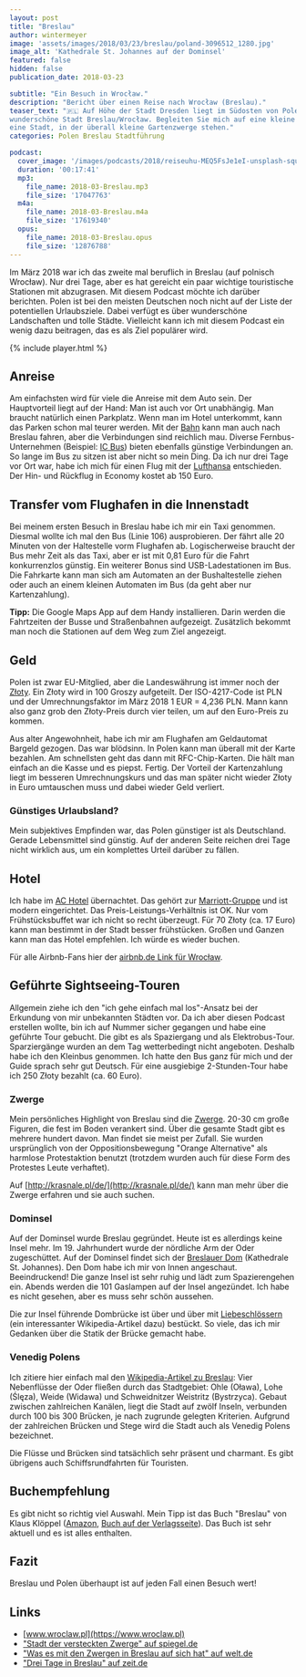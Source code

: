 ```yaml
---
layout: post
title: "Breslau"
author: wintermeyer
image: 'assets/images/2018/03/23/breslau/poland-3096512_1280.jpg'
image_alt: 'Kathedrale St. Johannes auf der Dominsel'
featured: false
hidden: false
publication_date: 2018-03-23

subtitle: "Ein Besuch in Wrocław."
description: "Bericht über einen Reise nach Wrocław (Breslau)."
teaser_text: "🇵🇱 Auf Höhe der Stadt Dresden liegt im Südosten von Polen die
wunderschöne Stadt Breslau/Wrocław. Begleiten Sie mich auf eine kleine Tour durch
eine Stadt, in der überall kleine Gartenzwerge stehen."
categories: Polen Breslau Stadtführung

podcast:
  cover_image: '/images/podcasts/2018/reiseuhu-MEQ5FsJe1eI-unsplash-square.jpg'
  duration: '00:17:41'
  mp3:
    file_name: 2018-03-Breslau.mp3
    file_size: '17047763'
  m4a:
    file_name: 2018-03-Breslau.m4a
    file_size: '17619340'
  opus:
    file_name: 2018-03-Breslau.opus
    file_size: '12876788'
---
```


Im März 2018 war ich das zweite mal beruflich in Breslau (auf polnisch Wrocław). Nur drei Tage, aber es hat gereicht ein paar wichtige touristische Stationen mit abzugrasen. Mit diesem Podcast möchte ich darüber berichten. Polen ist bei den meisten Deutschen noch nicht auf der Liste der potentiellen Urlaubsziele. Dabei verfügt es über wunderschöne Landschaften und tolle Städte. Vielleicht kann ich mit diesem Podcast ein wenig dazu beitragen, das es als Ziel populärer wird.

{% include player.html %}

## Anreise

Am einfachsten wird für viele die Anreise mit dem Auto sein. Der Hauptvorteil liegt auf der Hand: Man ist auch vor Ort unabhängig. Man braucht natürlich einen Parkplatz. Wenn man im Hotel unterkommt, kann das Parken schon mal teurer werden. Mit der [Bahn](https://www.bahn.de) kann man auch nach Breslau fahren, aber die Verbindungen sind reichlich mau. Diverse Fernbus-Unternehmen (Beispiel: [IC Bus](https://www.bahn.de/p/view/angebot/fernbus/ic-bus-berlin-krakau.shtml)) bieten ebenfalls günstige Verbindungen an. So lange im Bus zu sitzen ist aber nicht so mein Ding. Da ich nur drei Tage vor Ort war, habe ich mich für einen Flug mit der [Lufthansa](https://www.lufthansa.com) entschieden. Der Hin- und Rückflug in Economy kostet ab 150 Euro.

## Transfer vom Flughafen in die Innenstadt

Bei meinem ersten Besuch in Breslau habe ich mir ein Taxi genommen. Diesmal wollte ich mal den Bus (Linie 106) ausprobieren. Der fährt alle 20 Minuten von der Haltestelle vorm Flughafen ab. Logischerweise braucht der Bus mehr Zeit als das Taxi, aber er ist mit 0,81 Euro für die Fahrt konkurrenzlos günstig. Ein weiterer Bonus sind USB-Ladestationen im Bus. Die Fahrkarte kann man sich am Automaten an der Bushaltestelle ziehen oder auch an einem kleinen Automaten im Bus (da geht aber nur Kartenzahlung).

**Tipp:** Die Google Maps App auf dem Handy installieren. Darin werden die Fahrtzeiten der Busse und Straßenbahnen aufgezeigt. Zusätzlich bekommt man noch die Stationen auf dem Weg zum Ziel angezeigt.

## Geld

Polen ist zwar EU-Mitglied, aber die Landeswährung ist immer noch der [Złoty](https://de.wikipedia.org/wiki/Złoty). Ein Złoty wird in 100 Groszy aufgeteilt. Der ISO-4217-Code ist PLN und der Umrechnungsfaktor im März 2018 1 EUR = 4,236 PLN. Mann kann also ganz grob den Złoty-Preis durch vier teilen, um auf den Euro-Preis zu kommen.

Aus alter Angewohnheit, habe ich mir am Flughafen am Geldautomat Bargeld gezogen. Das war blödsinn. In Polen kann man überall mit der Karte bezahlen. Am schnellsten geht das dann mit RFC-Chip-Karten. Die hält man einfach an die Kasse und es piepst. Fertig. Der Vorteil der Kartenzahlung liegt im besseren Umrechnungskurs und das man später nicht wieder Złoty in Euro umtauschen muss und dabei wieder Geld verliert.

### Günstiges Urlaubsland?

Mein subjektives Empfinden war, das Polen günstiger ist als Deutschland. Gerade Lebensmittel sind günstig. Auf der anderen Seite reichen drei Tage nicht wirklich aus, um ein komplettes Urteil darüber zu fällen.

## Hotel

Ich habe im [AC Hotel](http://www.marriott.com/hotels/travel/wroar-ac-hotel-wroclaw/) übernachtet. Das gehört zur [Marriott-Gruppe](http://www.marriott.com/hotels/travel/wroar-ac-hotel-wroclaw/) und ist modern eingerichtet. Das Preis-Leistungs-Verhältnis ist OK. Nur vom Frühstücksbuffet war ich nicht so recht überzeugt. Für 70 Złoty (ca. 17 Euro) kann man bestimmt in der Stadt besser frühstücken. Großen und Ganzen kann man das Hotel empfehlen. Ich würde es wieder buchen.

Für alle Airbnb-Fans hier der [airbnb.de Link für Wrocław](https://www.airbnb.de/s/Wroclaw--Polen/).

## Geführte Sightseeing-Touren

Allgemein ziehe ich den "ich gehe einfach mal los"-Ansatz bei der Erkundung von mir unbekannten Städten vor. Da ich aber diesen Podcast erstellen wollte, bin ich auf Nummer sicher gegangen und habe eine geführte Tour gebucht. Die gibt es als Spaziergang und als Elektrobus-Tour. Sparziergänge wurden an dem Tag wetterbedingt nicht angeboten. Deshalb habe ich den Kleinbus genommen. Ich hatte den Bus ganz für mich und der Guide sprach sehr gut Deutsch. Für eine ausgiebige 2-Stunden-Tour habe ich 250 Złoty bezahlt (ca. 60 Euro).

### Zwerge

Mein persönliches Highlight von Breslau sind die [Zwerge](https://de.wikipedia.org/wiki/Breslauer_Zwerge). 20-30 cm große Figuren, die fest im Boden verankert sind. Über die gesamte Stadt gibt es mehrere hundert davon. Man findet sie meist per Zufall. Sie wurden ursprünglich von der Oppositionsbewegung "Orange Alternative" als harmlose Protestaktion benutzt (trotzdem wurden auch für diese Form des Protestes Leute verhaftet).

Auf [http://krasnale.pl/de/](http://krasnale.pl/de/) kann man mehr über die Zwerge erfahren und sie auch suchen.

### Dominsel

Auf der Dominsel wurde Breslau gegründet. Heute ist es allerdings keine Insel mehr. Im 19\. Jahrhundert wurde der nördliche Arm der Oder zugeschüttet. Auf der Dominsel findet sich der [Breslauer Dom](https://de.wikipedia.org/wiki/Breslauer_Dom) (Kathedrale St. Johannes). Den Dom habe ich mir von Innen angeschaut. Beeindruckend! Die ganze Insel ist sehr ruhig und lädt zum Spazierengehen ein. Abends werden die 101 Gaslampen auf der Insel angezündet. Ich habe es nicht gesehen, aber es muss sehr schön aussehen.

Die zur Insel führende Dombrücke ist über und über mit [Liebeschlössern](https://de.wikipedia.org/wiki/Liebesschloss) (ein interessanter Wikipedia-Artikel dazu) bestückt. So viele, das ich mir Gedanken über die Statik der Brücke gemacht habe.

### Venedig Polens

Ich zitiere hier einfach mal den [Wikipedia-Artikel zu Breslau](https://de.wikipedia.org/wiki/Breslau):
Vier Nebenflüsse der Oder fließen durch das Stadtgebiet: Ohle (Oława), Lohe (Ślęza), Weide (Widawa) und Schweidnitzer Weistritz (Bystrzyca). Gebaut zwischen zahlreichen Kanälen, liegt die Stadt auf zwölf Inseln, verbunden durch 100 bis 300 Brücken, je nach zugrunde gelegten Kriterien. Aufgrund der zahlreichen Brücken und Stege wird die Stadt auch als Venedig Polens bezeichnet.

Die Flüsse und Brücken sind tatsächlich sehr präsent und charmant. Es gibt übrigens auch Schiffsrundfahrten für Touristen.

## Buchempfehlung

Es gibt nicht so richtig viel Auswahl. Mein Tipp ist das Buch "Breslau" von Klaus Klöppel ([Amazon](http://amzn.to/2G0tgV9), [Buch auf der Verlagsseite](https://www.trescher-verlag.de/reisefuehrer/polen/breslau.html)). Das Buch ist sehr aktuell und es ist alles enthalten.

## Fazit

Breslau und Polen überhaupt ist auf jeden Fall einen Besuch wert!

## Links

*   [www.wroclaw.pl](https://www.wroclaw.pl)
*   ["Stadt der versteckten Zwerge" auf spiegel.de](http://www.spiegel.de/reise/europa/zwerge-in-breslau-figuren-aus-bronze-schmuecken-die-stadt-a-834661.html)
*   ["Was es mit den Zwergen in Breslau auf sich hat" auf welt.de](https://www.welt.de/reise/article157068067/Was-es-mit-den-Zwergen-in-Breslau-auf-sich-hat.html)
*   ["Drei Tage in Breslau" auf zeit.de](http://www.zeit.de/entdecken/reisen/2016-09/breslau-wroclaw-kulturhauptstadt-europa)
